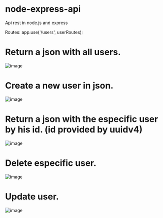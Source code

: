 # node-express-api
Api rest in node.js and express


Routes:
app.use('/users', userRoutes);

# Return a json with all users.<br>
![image](https://imgur.com/BvkzEzr.png)

# Create a new user in json.<br>
![image](https://imgur.com/2C3u3BF.png)

# Return a json with the especific user by his id. (id provided by uuidv4)<br>
![image](https://imgur.com/7Al5Brt.png)

# Delete especific user.<br>
![image](https://imgur.com/VLDMnpu.png)

# Update user.<br>
![image](https://imgur.com/nfSqO84.png)
